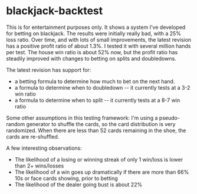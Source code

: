 # blackjack-backtest

This is for entertainment purposes only.  It shows a system I've developed for betting on blackjack.  The results were initially really bad, with a 25% loss ratio.  Over time, and with lots of small improvements, the latest revision has a positive profit ratio of about 1.3%.  I tested it with several million hands per test.  The house win ratio is about 52% now, but the profit ratio has steadily improved with changes to betting on splits and doubledowns.

The latest revision has support for:

* a betting formula to determine how much to bet on the next hand.
* a formula to determine when to doubledown -- it currently tests at a 3-2 win ratio
* a formula to determine when to split -- it currently tests at a 8-7 win ratio

Some other assumptions in this testing framework:  I'm using a pseudo-random generator to shuffle the cards, so the card distribution is very randomized.  When there are less than 52 cards remaining in the shoe, the cards are re-shuffled.

A few interesting observations:

* The likelihood of a losing or winning streak of only 1 win/loss is lower than 2+ wins/losses
* The likelihood of a win goes up dramatically if there are more than 66%  10s or face cards showing, prior to betting
* The likelihood of the dealer going bust is about 22%



